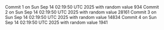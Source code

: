 Commit 1 on Sun Sep 14 02:19:50 UTC 2025 with random value 934
Commit 2 on Sun Sep 14 02:19:50 UTC 2025 with random value 28161
Commit 3 on Sun Sep 14 02:19:50 UTC 2025 with random value 14834
Commit 4 on Sun Sep 14 02:19:50 UTC 2025 with random value 1941
